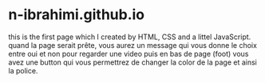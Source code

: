 # n-ibrahimi.github.io

this is the first page which I created by HTML, CSS and a littel JavaScript.
quand la page serait prête, vous aurez un message qui vous donne le choix entre oui et non pour regarder une video
puis en bas de page (foot) vous avez une button qui vous permettrez de changer la color de la page et ainsi la police. 
